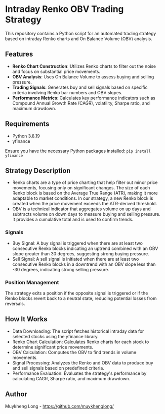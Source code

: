 # Intraday Renko OBV Trading Strategy

This repository contains a Python script for an automated trading strategy based on intraday Renko charts and On Balance Volume (OBV) analysis.

## Features

- **Renko Chart Construction**: Utilizes Renko charts to filter out the noise and focus on substantial price movements.
- **OBV Analysis**: Uses On Balance Volume to assess buying and selling pressure.
- **Trading Signals**: Generates buy and sell signals based on specific criteria involving Renko bar numbers and OBV slopes.
- **Performance Metrics**: Calculates key performance indicators such as Compound Annual Growth Rate (CAGR), volatility, Sharpe ratio, and maximum drawdown.

## Requirements

- Python 3.8.19
- yfinance

Ensure you have the necessary Python packages installed: ```pip install yfinance```

## Strategy Description
- Renko charts are a type of price charting that help filter out minor price movements, focusing only on significant changes. The size of each Renko block is based on the Average True Range (ATR), making it more adaptable to market conditions. In our strategy, a new Renko block is created when the price movement exceeds the ATR-derived threshold.
- OBV is a technical indicator that aggregates volume on up days and subtracts volume on down days to measure buying and selling pressure. It provides a cumulative total and is used to confirm trends.

### Signals
- Buy Signal: A buy signal is triggered when there are at least two consecutive Renko blocks indicating an uptrend combined with an OBV slope greater than 30 degrees, suggesting strong buying pressure.
- Sell Signal: A sell signal is initiated when there are at least two consecutive Renko blocks in a downtrend with an OBV slope less than -30 degrees, indicating strong selling pressure.

### Position Management
The strategy exits a position if the opposite signal is triggered or if the Renko blocks revert back to a neutral state, reducing potential losses from reversals.


## How It Works

- Data Downloading: The script fetches historical intraday data for selected stocks using the yfinance library.
- Renko Chart Calculation: Calculates Renko charts for each stock to determine significant price movements.
- OBV Calculation: Computes the OBV to find trends in volume movements.
- Signal Processing: Analyzes the Renko and OBV data to produce buy and sell signals based on predefined criteria.
- Performance Evaluation: Evaluates the strategy's performance by calculating CAGR, Sharpe ratio, and maximum drawdown.

## Author

Muykheng Long - https://github.com/muykhenglong/

